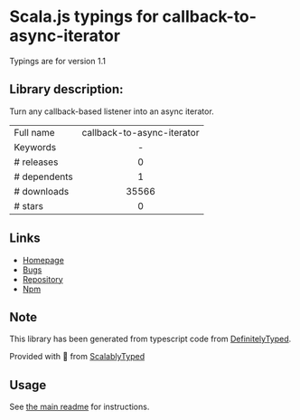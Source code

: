 
# Scala.js typings for callback-to-async-iterator

Typings are for version 1.1

## Library description:
Turn any callback-based listener into an async iterator.

|                    |                 |
| ------------------ | :-------------: |
| Full name          | callback-to-async-iterator |
| Keywords           | - |
| # releases         | 0 |
| # dependents       | 1 |
| # downloads        | 35566 |
| # stars            | 0 |

## Links
- [Homepage](https://github.com/withspectrum/callback-to-async-iterator#readme)
- [Bugs](https://github.com/withspectrum/callback-to-async-iterator/issues)
- [Repository](https://github.com/withspectrum/callback-to-async-iterator)
- [Npm](https://www.npmjs.com/package/callback-to-async-iterator)
    


## Note
This library has been generated from typescript code from [DefinitelyTyped](https://definitelytyped.org).

Provided with :purple_heart: from [ScalablyTyped](https://github.com/oyvindberg/ScalablyTyped)

## Usage
See [the main readme](../../readme.md) for instructions.


